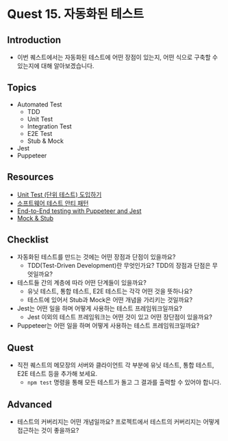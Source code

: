 # Quest 15. 자동화된 테스트

## Introduction

- 이번 퀘스트에서는 자동화된 테스트에 어떤 장점이 있는지, 어떤 식으로 구축할 수 있는지에 대해 알아보겠습니다.

## Topics

- Automated Test
  - TDD
  - Unit Test
  - Integration Test
  - E2E Test
  - Stub & Mock
- Jest
- Puppeteer

## Resources

- [Unit Test (단위 테스트) 도입하기](https://www.popit.kr/unit-test-%EB%8B%A8%EC%9C%84-%ED%85%8C%EC%8A%A4%ED%8A%B8-%EB%8F%84%EC%9E%85%ED%95%98%EA%B8%B0-1%ED%8E%B8/)
- [소프트웨어 테스트 안티 패턴](https://velog.io/@leejh3224/%EC%86%8C%ED%94%84%ED%8A%B8%EC%9B%A8%EC%96%B4-%ED%85%8C%EC%8A%A4%ED%8A%B8-%EC%95%88%ED%8B%B0-%ED%8C%A8%ED%84%B4)
- [End-to-End testing with Puppeteer and Jest](https://medium.com/touch4it/end-to-end-testing-with-puppeteer-and-jest-ec8198145321)
- [Mock & Stub](https://stackoverflow.com/questions/3459287/whats-the-difference-between-a-mock-stub)

## Checklist

- 자동화된 테스트를 만드는 것에는 어떤 장점과 단점이 있을까요?
  - TDD(Test-Driven Development)란 무엇인가요? TDD의 장점과 단점은 무엇일까요?
- 테스트들 간의 계층에 따라 어떤 단계들이 있을까요?
  - 유닛 테스트, 통합 테스트, E2E 테스트는 각각 어떤 것을 뜻하나요?
  - 테스트에 있어서 Stub과 Mock은 어떤 개념을 가리키는 것일까요?
- Jest는 어떤 일을 하며 어떻게 사용하는 테스트 프레임워크일까요?
  - Jest 이외의 테스트 프레임워크는 어떤 것이 있고 어떤 장단점이 있을까요?
- Puppeteer는 어떤 일을 하며 어떻게 사용하는 테스트 프레임워크일까요?

## Quest

- 직전 퀘스트의 메모장의 서버와 클라이언트 각 부분에 유닛 테스트, 통합 테스트, E2E 테스트 등을 추가해 보세요.
  - `npm test` 명령을 통해 모든 테스트가 돌고 그 결과를 출력할 수 있어야 합니다.

## Advanced

- 테스트의 커버리지는 어떤 개념일까요? 프로젝트에서 테스트의 커버리지는 어떻게 접근하는 것이 좋을까요?
